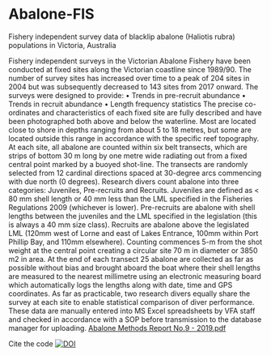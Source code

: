 # Abalone-FIS
Fishery independent survey data of blacklip abalone (Haliotis rubra) populations in Victoria, Australia

Fishery independent surveys in the Victorian Abalone Fishery have been conducted at fixed sites along the Victorian coastline since 1989/90. The number of survey sites has increased over time to a peak of 204 sites in 2004 but was subsequently decreased to 143 sites from 2017 onward. 
The surveys were designed to provide:
•	Trends in pre-recruit abundance
•	Trends in recruit abundance
•	Length frequency statistics
The precise co-ordinates and characteristics of each fixed site are fully described and have been photographed both above and below the waterline. Most are located close to shore in depths ranging from about 5 to 18 metres, but some are located outside this range in accordance with the specific reef topography. At each site, all abalone are counted within six belt transects, which are strips of bottom 30 m long by one metre wide radiating out from a fixed central point marked by a buoyed shot-line. The transects are randomly selected from 12 cardinal directions spaced at 30-degree arcs commencing with due north (0 degrees). Research divers count abalone into three categories: Juveniles, Pre-recruits and Recruits. Juveniles are defined as < 80 mm shell length or 40 mm less than the LML specified in the Fisheries Regulations 2009 (whichever is lower). Pre-recruits are abalone with shell lengths between the juveniles and the LML specified in the legislation (this is always a 40 mm size class). Recruits are abalone above the legislated LML (120mm west of Lorne and east of Lakes Entrance, 100mm within Port Phillip Bay, and 110mm elsewhere). Counting commences 5-m from the shot weight at the central point creating a circular site 70 m in diameter or 3850 m2 in area.
At the end of each transect 25 abalone are collected as far as possible without bias and brought aboard the boat where their shell lengths are measured to the nearest millimetre using an electronic measuring board which automatically logs the lengths along with date, time and GPS coordinates. As far as practicable, two research divers equally share the survey at each site to enable statistical comparison of diver performance.
These data are manually entered into MS Excel spreadsheets by VFA staff and checked in accordance with a SOP before transmission to the database manager for uploading.
[Abalone Methods Report No.9 - 2019.pdf](https://github.com/Ekologas/Abalone-FIS/files/9485238/Abalone.Methods.Report.No.9.-.2019.pdf)

Cite the code <a href="https://zenodo.org/badge/latestdoi/532603896"><img src="https://zenodo.org/badge/532603896.svg" alt="DOI"></a>
